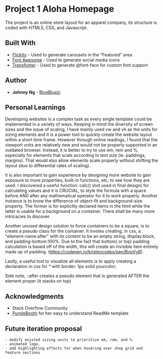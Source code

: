 # Project 1 Aloha Homepage

The project is an online store layout for an apparel company, its structure is coded with HTML5, CSS, and Javascript.


## Built With

* [Flickity](https://flickity.metafizzy.co/) - Used to generate carousels in the "Featured" area
* [Font Awesome](https://fontawesome.com/) - Used to generate social media icons
* [Transfonter](https://transfonter.org/) - Used to generate @font-face for custom font support


## Author

* **Johnny Ng** - [BlueBluezi](https://github.com/bluebluezi)

## Personal Learnings

Developing websites is a complex task as every single template could be implemented in a variety of ways. Keeping in mind the diversity of screen sizes and the issue of scaling, I have mainly used vw and vh as the units for sizing elements and it is a power tool to quickly create the website layout within a short time frame. However through online readings, I found that the viewport units are relatively new and would not be properly supported in an outdated browser. Instead, it is better to try to use em, rem and %, especially for elements that scale according to text size (ie. paddings, margins). That would also allow elements scale properly without shifting the layout (due to differential rates of scaling).

It is also important to gain experience by designing more website to gain exposure to more properties, built-in functions, etc, to see how they are used. I discovered a useful function: calc() (not used in final design) for calculating values and it is CRUCIAL, to style the formula with a space before AND after any mathematical operator for it to work properly. Another instance is to know the difference of object-fit and background-size property. The former is for explicitly declared items in the html while the latter is usable for a background on a container. There shall be many more intricacies to discover.

Another unused design solution to force containers to be a square, is to create a pseudo class for the container. It involes creating, in css, a "element-name:after" with its content to be an empty string, display:block, and padding-bottom:100%. Due to the fact that bottom( or top) padding calculation is based off of the width, this will create an invisible item entirely made up of padding. (https://codepen.io/kristencodes/pen/BopVyB).

Lastly, a useful tool to visualize all elements is to apply creating a declaration in css for * with border: 1px solid yourcolor;

Side note, ::after creates a pseudo element that is generated AFTER the element proper (it stacks on top)



## Acknowledgments

* Stack Overflow Community
* [PurpleBooth](https://github.com/purplebooth) for her easy to understand ReadMe template

## Future iteration proposal
	- modify existed sizing units to prioritize em, rem, and %.
	- animated logo.
	- add highlighting effects for when hovering over shop grid and feature sections

